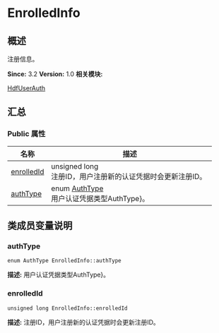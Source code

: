 # EnrolledInfo


## 概述

注册信息。

**Since:**
3.2
**Version:**
1.0
**相关模块:**

[HdfUserAuth](_hdf_user_auth.md)


## 汇总


### Public 属性

  | 名称 | 描述 | 
| -------- | -------- |
| [enrolledId](#enrolledid) | unsigned&nbsp;long<br/>注册ID，用户注册新的认证凭据时会更新注册ID。&nbsp; | 
| [authType](#authtype) | enum&nbsp;[AuthType](_hdf_user_auth.md#authtype)<br/>用户认证凭据类型AuthType}。&nbsp; | 


## 类成员变量说明


### authType

  
```
enum AuthType EnrolledInfo::authType
```
**描述:**
用户认证凭据类型AuthType}。


### enrolledId

  
```
unsigned long EnrolledInfo::enrolledId
```
**描述:**
注册ID，用户注册新的认证凭据时会更新注册ID。

